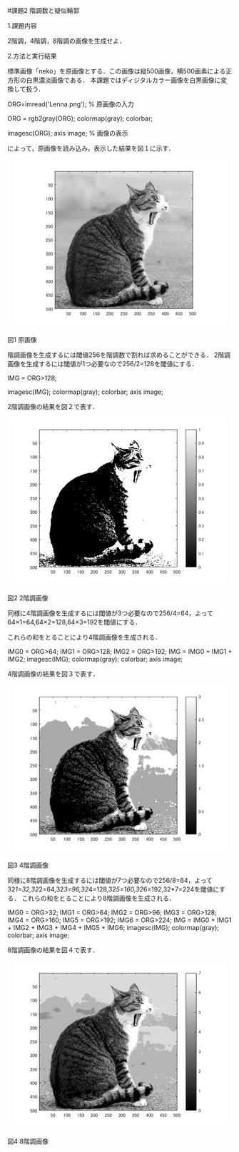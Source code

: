 #課題2 階調数と疑似輪郭

1.課題内容

2階調，4階調，8階調の画像を生成せよ．

2.方法と実行結果

標準画像「neko」を原画像とする．この画像は縦500画像，横500画素による正方形の白黒濃淡画像である．
本課題ではディジタルカラー画像を白黒画像に変換して扱う．

ORG=imread('Lenna.png'); % 原画像の入力 

ORG = rgb2gray(ORG); colormap(gray); colorbar; 

imagesc(ORG); axis image; % 画像の表示 

によって，原画像を読み込み，表示した結果を図１に示す．

![原画像](https://github.com/NaokiAoyama/lecture_image_processing/blob/master/image/kadai2-1.png?raw=true)  

図1 原画像

階調画像を生成するには閾値256を階調数で割れば求めることができる．
2階調画像を生成するには閾値が1つ必要なので256/2=128を閾値にする．

IMG = ORG>128; 

imagesc(IMG); colormap(gray); colorbar;  axis image; 

2階調画像の結果を図２で表す．

![原画像](https://github.com/NaokiAoyama/lecture_image_processing/blob/master/image/kadai2-2.png?raw=true)
  
図2 2階調画像

同様に4階調画像を生成するには閾値が3つ必要なので256/4=64，よって64×1=64,64×2=128,64×3=192を閾値にする．

これらの和をとることにより4階調画像を生成される．

IMG0 = ORG>64; 
IMG1 = ORG>128; 
IMG2 = ORG>192; 
IMG = IMG0 + IMG1 + IMG2; 
imagesc(IMG); colormap(gray); colorbar;  axis image; 

4階調画像の結果を図３で表す．

![原画像](https://github.com/NaokiAoyama/lecture_image_processing/blob/master/image/kadai2-3.png?raw=true)
  
図3 4階調画像

同様に8階調画像を生成するには閾値が7つ必要なので256/8=64，よって32*1=32,32*2=64,32*3=96,32*4=128,32*5=160,32*6=192,32*7=224を閾値にする．
これらの和をとることにより8階調画像を生成される．

IMG0 = ORG>32;
IMG1 = ORG>64;
IMG2 = ORG>96;
IMG3 = ORG>128;
IMG4 = ORG>160;
IMG5 = ORG>192;
IMG6 = ORG>224;
IMG = IMG0 + IMG1 + IMG2 + IMG3 + IMG4 + IMG5 + IMG6;
imagesc(IMG); colormap(gray); colorbar; axis image;

8階調画像の結果を図４で表す．

![原画像](https://github.com/NaokiAoyama/lecture_image_processing/blob/master/image/kadai2-4.png?raw=true)  

図4 8階調画像
